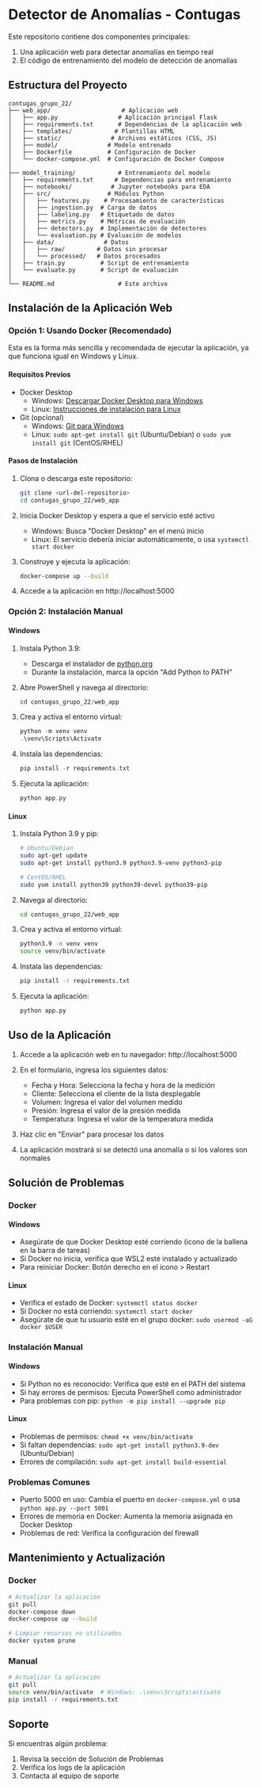 # Detector de Anomalías - Contugas

Este repositorio contiene dos componentes principales:
1. Una aplicación web para detectar anomalías en tiempo real
2. El código de entrenamiento del modelo de detección de anomalías

## Estructura del Proyecto

```
contugas_grupo_22/
├── web_app/                    # Aplicación web
│   ├── app.py                 # Aplicación principal Flask
│   ├── requirements.txt       # Dependencias de la aplicación web
│   ├── templates/            # Plantillas HTML
│   ├── static/              # Archivos estáticos (CSS, JS)
│   ├── model/              # Modelo entrenado
│   ├── Dockerfile          # Configuración de Docker
│   └── docker-compose.yml  # Configuración de Docker Compose
│
├── model_training/            # Entrenamiento del modelo
│   ├── requirements.txt      # Dependencias para entrenamiento
│   ├── notebooks/           # Jupyter notebooks para EDA
│   ├── src/                # Módulos Python
│   │   ├── features.py    # Procesamiento de características
│   │   ├── ingestion.py  # Carga de datos
│   │   ├── labeling.py   # Etiquetado de datos
│   │   ├── metrics.py    # Métricas de evaluación
│   │   ├── detectors.py  # Implementación de detectores
│   │   └── evaluation.py # Evaluación de modelos
│   ├── data/              # Datos
│   │   ├── raw/         # Datos sin procesar
│   │   └── processed/   # Datos procesados
│   ├── train.py          # Script de entrenamiento
│   └── evaluate.py       # Script de evaluación
│
└── README.md                  # Este archivo
```

## Instalación de la Aplicación Web

### Opción 1: Usando Docker (Recomendado)

Esta es la forma más sencilla y recomendada de ejecutar la aplicación, ya que funciona igual en Windows y Linux.

#### Requisitos Previos
- Docker Desktop
  - Windows: [Descargar Docker Desktop para Windows](https://www.docker.com/products/docker-desktop/)
  - Linux: [Instrucciones de instalación para Linux](https://docs.docker.com/engine/install/)
- Git (opcional)
  - Windows: [Git para Windows](https://gitforwindows.org/)
  - Linux: `sudo apt-get install git` (Ubuntu/Debian) o `sudo yum install git` (CentOS/RHEL)

#### Pasos de Instalación

1. Clona o descarga este repositorio:
   ```bash
   git clone <url-del-repositorio>
   cd contugas_grupo_22/web_app
   ```

2. Inicia Docker Desktop y espera a que el servicio esté activo
   - Windows: Busca "Docker Desktop" en el menú inicio
   - Linux: El servicio debería iniciar automáticamente, o usa `systemctl start docker`

3. Construye y ejecuta la aplicación:
   ```bash
   docker-compose up --build
   ```

4. Accede a la aplicación en http://localhost:5000

### Opción 2: Instalación Manual

#### Windows

1. Instala Python 3.9:
   - Descarga el instalador de [python.org](https://www.python.org/downloads/release/python-390/)
   - Durante la instalación, marca la opción "Add Python to PATH"

2. Abre PowerShell y navega al directorio:
   ```powershell
   cd contugas_grupo_22/web_app
   ```

3. Crea y activa el entorno virtual:
   ```powershell
   python -m venv venv
   .\venv\Scripts\Activate
   ```

4. Instala las dependencias:
   ```powershell
   pip install -r requirements.txt
   ```

5. Ejecuta la aplicación:
   ```powershell
   python app.py
   ```

#### Linux

1. Instala Python 3.9 y pip:
   ```bash
   # Ubuntu/Debian
   sudo apt-get update
   sudo apt-get install python3.9 python3.9-venv python3-pip

   # CentOS/RHEL
   sudo yum install python39 python39-devel python39-pip
   ```

2. Navega al directorio:
   ```bash
   cd contugas_grupo_22/web_app
   ```

3. Crea y activa el entorno virtual:
   ```bash
   python3.9 -m venv venv
   source venv/bin/activate
   ```

4. Instala las dependencias:
   ```bash
   pip install -r requirements.txt
   ```

5. Ejecuta la aplicación:
   ```bash
   python app.py
   ```

## Uso de la Aplicación

1. Accede a la aplicación web en tu navegador: http://localhost:5000

2. En el formulario, ingresa los siguientes datos:
   - Fecha y Hora: Selecciona la fecha y hora de la medición
   - Cliente: Selecciona el cliente de la lista desplegable
   - Volumen: Ingresa el valor del volumen medido
   - Presión: Ingresa el valor de la presión medida
   - Temperatura: Ingresa el valor de la temperatura medida

3. Haz clic en "Enviar" para procesar los datos

4. La aplicación mostrará si se detectó una anomalía o si los valores son normales

## Solución de Problemas

### Docker

#### Windows
- Asegúrate de que Docker Desktop esté corriendo (icono de la ballena en la barra de tareas)
- Si Docker no inicia, verifica que WSL2 esté instalado y actualizado
- Para reiniciar Docker: Botón derecho en el icono > Restart

#### Linux
- Verifica el estado de Docker: `systemctl status docker`
- Si Docker no está corriendo: `systemctl start docker`
- Asegúrate de que tu usuario esté en el grupo docker: `sudo usermod -aG docker $USER`

### Instalación Manual

#### Windows
- Si Python no es reconocido: Verifica que esté en el PATH del sistema
- Si hay errores de permisos: Ejecuta PowerShell como administrador
- Para problemas con pip: `python -m pip install --upgrade pip`

#### Linux
- Problemas de permisos: `chmod +x venv/bin/activate`
- Si faltan dependencias: `sudo apt-get install python3.9-dev` (Ubuntu/Debian)
- Errores de compilación: `sudo apt-get install build-essential`

### Problemas Comunes
- Puerto 5000 en uso: Cambia el puerto en `docker-compose.yml` o usa `python app.py --port 5001`
- Errores de memoria en Docker: Aumenta la memoria asignada en Docker Desktop
- Problemas de red: Verifica la configuración del firewall

## Mantenimiento y Actualización

### Docker
```bash
# Actualizar la aplicación
git pull
docker-compose down
docker-compose up --build

# Limpiar recursos no utilizados
docker system prune
```

### Manual
```bash
# Actualizar la aplicación
git pull
source venv/bin/activate  # Windows: .\venv\Scripts\activate
pip install -r requirements.txt
```

## Soporte

Si encuentras algún problema:
1. Revisa la sección de Solución de Problemas
2. Verifica los logs de la aplicación
3. Contacta al equipo de soporte
